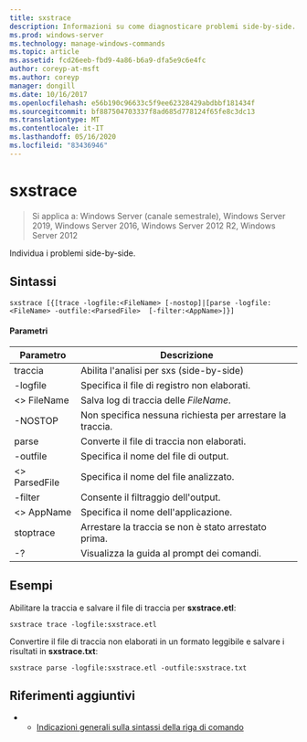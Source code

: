 ```yaml
---
title: sxstrace
description: Informazioni su come diagnosticare problemi side-by-side.
ms.prod: windows-server
ms.technology: manage-windows-commands
ms.topic: article
ms.assetid: fcd26eeb-fbd9-4a86-b6a9-dfa5e9c6e4fc
author: coreyp-at-msft
ms.author: coreyp
manager: dongill
ms.date: 10/16/2017
ms.openlocfilehash: e56b190c96633c5f9ee62328429abdbbf181434f
ms.sourcegitcommit: bf887504703337f8ad685d778124f65fe8c3dc13
ms.translationtype: MT
ms.contentlocale: it-IT
ms.lasthandoff: 05/16/2020
ms.locfileid: "83436946"
---
```

# <a name="sxstrace"></a>sxstrace

> Si applica a: Windows Server (canale semestrale), Windows Server 2019, Windows Server 2016, Windows Server 2012 R2, Windows Server 2012

Individua i problemi side-by-side.

## <a name="syntax"></a>Sintassi
```
sxstrace [{[trace -logfile:<FileName> [-nostop]|[parse -logfile:<FileName> -outfile:<ParsedFile>  [-filter:<AppName>]}]
```

#### <a name="parameters"></a>Parametri
|Parametro|Descrizione|
|-------|--------|
|traccia|Abilita l'analisi per sxs (side-by-side)|
|-logfile|Specifica il file di registro non elaborati.|
|\<> FileName|Salva log di traccia delle *FileName*.|
|-NOSTOP|Non specifica nessuna richiesta per arrestare la traccia.|
|parse|Converte il file di traccia non elaborati.|
|-outfile|Specifica il nome del file di output.|
|\<> ParsedFile|Specifica il nome del file analizzato.|
|-filter|Consente il filtraggio dell'output.|
|\<> AppName|Specifica il nome dell'applicazione.|
|stoptrace|Arrestare la traccia se non è stato arrestato prima.|
|-?|Visualizza la guida al prompt dei comandi.|

## <a name="examples"></a>Esempi
Abilitare la traccia e salvare il file di traccia per **sxstrace.etl**:
```
sxstrace trace -logfile:sxstrace.etl
```
Convertire il file di traccia non elaborati in un formato leggibile e salvare i risultati in **sxstrace.txt**:
```
sxstrace parse -logfile:sxstrace.etl -outfile:sxstrace.txt
```

## <a name="additional-references"></a>Riferimenti aggiuntivi
-   - [Indicazioni generali sulla sintassi della riga di comando](command-line-syntax-key.md)

